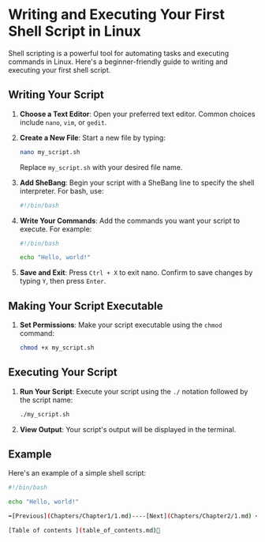 # Writing and Executing Your First Shell Script in Linux

Shell scripting is a powerful tool for automating tasks and executing commands in Linux. Here's a beginner-friendly guide to writing and executing your first shell script.

## Writing Your Script

1. **Choose a Text Editor**: Open your preferred text editor. Common choices include `nano`, `vim`, or `gedit`.

2. **Create a New File**: Start a new file by typing:
    ```bash
    nano my_script.sh
    ```
    Replace `my_script.sh` with your desired file name.

3. **Add SheBang**: Begin your script with a SheBang line to specify the shell interpreter. For bash, use:
    ```bash
    #!/bin/bash
    ```

4. **Write Your Commands**: Add the commands you want your script to execute. For example:
    ```bash
    #!/bin/bash
    
    echo "Hello, world!"
    ```

5. **Save and Exit**: Press `Ctrl + X` to exit nano. Confirm to save changes by typing `Y`, then press `Enter`.

## Making Your Script Executable

1. **Set Permissions**: Make your script executable using the `chmod` command:
    ```bash
    chmod +x my_script.sh
    ```

## Executing Your Script

1. **Run Your Script**: Execute your script using the `./` notation followed by the script name:
    ```bash
    ./my_script.sh
    ```

2. **View Output**: Your script's output will be displayed in the terminal.

## Example

Here's an example of a simple shell script:

```bash
#!/bin/bash

echo "Hello, world!"

⬅️[Previous](Chapters/Chapter1/1.md)----[Next](Chapters/Chapter2/1.md) ➡️

[Table of contents ](table_of_contents.md)🚀 
